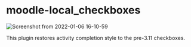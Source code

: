 # moodle-local_checkboxes

![Screenshot from 2022-01-06 16-10-59](https://user-images.githubusercontent.com/33644013/148452637-45bc86ab-7d99-4afd-8185-3569ffc708c3.png)

This plugin restores activity completion style to the pre-3.11 checkboxes.
